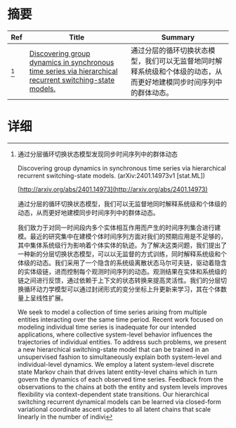 # 摘要

| Ref | Title | Summary |
| --- | --- | --- |
| [^1] | [Discovering group dynamics in synchronous time series via hierarchical recurrent switching-state models.](http://arxiv.org/abs/2401.14973) | 通过分层的循环切换状态模型，我们可以无监督地同时解释系统级和个体级的动态，从而更好地建模同步时间序列中的群体动态。 |

# 详细

[^1]: 通过分层循环切换状态模型发现同步时间序列中的群体动态

    Discovering group dynamics in synchronous time series via hierarchical recurrent switching-state models. (arXiv:2401.14973v1 [stat.ML])

    [http://arxiv.org/abs/2401.14973](http://arxiv.org/abs/2401.14973)

    通过分层的循环切换状态模型，我们可以无监督地同时解释系统级和个体级的动态，从而更好地建模同步时间序列中的群体动态。

    

    我们致力于对同一时间段内多个实体相互作用而产生的时间序列集合进行建模。最近的研究集中在建模个体时间序列方面对我们的预期应用是不足够的，其中集体系统级行为影响着个体实体的轨迹。为了解决这类问题，我们提出了一种新的分层切换状态模型，可以以无监督的方式训练，同时解释系统级和个体级的动态。我们采用了一个隐含的系统级离散状态马尔可夫链，驱动着隐含的实体级链，进而控制每个观测时间序列的动态。观测结果在实体和系统级的链之间进行反馈，通过依赖于上下文的状态转换来提高灵活性。我们的分层切换循环动力学模型可以通过封闭形式的变分坐标上升更新来学习，其在个体数量上呈线性扩展。

    We seek to model a collection of time series arising from multiple entities interacting over the same time period. Recent work focused on modeling individual time series is inadequate for our intended applications, where collective system-level behavior influences the trajectories of individual entities. To address such problems, we present a new hierarchical switching-state model that can be trained in an unsupervised fashion to simultaneously explain both system-level and individual-level dynamics. We employ a latent system-level discrete state Markov chain that drives latent entity-level chains which in turn govern the dynamics of each observed time series. Feedback from the observations to the chains at both the entity and system levels improves flexibility via context-dependent state transitions. Our hierarchical switching recurrent dynamical models can be learned via closed-form variational coordinate ascent updates to all latent chains that scale linearly in the number of indivi
    


